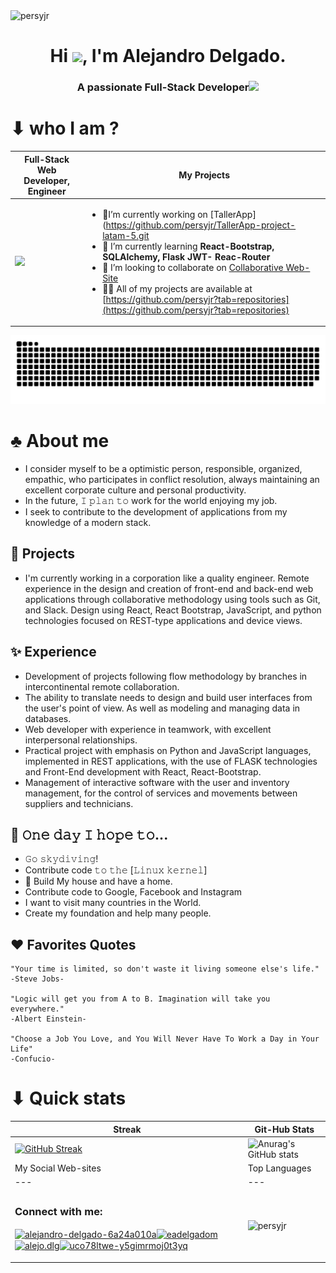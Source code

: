 <!--SALUDO Y CONTADOR -->  
<div align="left"> <img src="https://komarev.com/ghpvc/?username=persyjr&label=Profile%20views&color=0e75b6&style=flat" alt="persyjr" /> </div>
<div width="35%" align="center">
  <h1 align="center">Hi <img src="https://github.com/TheDudeThatCode/TheDudeThatCode/blob/master/Assets/Hi.gif" width="100" />, I'm Alejandro Delgado.
    <h3 align="center">A passionate Full-Stack Developer<img src="https://github.com/TheDudeThatCode/TheDudeThatCode/blob/master/Assets/Developer.gif" width="45" />     </h3> 
  </h1>
</div>  
<div>

<!-- PRIMER TABLA-->  
# ⬇ who I am ?
| Full-Stack Web Developer, Engineer | My Projects |
| --- | --- |
| ![](https://camo.githubusercontent.com/992babdffd8c74a1502de375fbdf7e4d54773242/68747470733a2f2f6d656469612e67697068792e636f6d2f6d656469612f53576f536b4e36447854737a71494b4571762f67697068792e676966) | <ul align="left" width="35%"><li>🔭I’m currently working on [TallerApp](https://github.com/persyjr/TallerApp-project-latam-5.git</li><li>🌱 I’m currently learning **React-Bootstrap, SQLAlchemy, Flask JWT- Reac-Router**</li><li>👯 I’m looking to collaborate on [Collaborative Web-Site](https://github.com/persyjr/exercise-collaborative-html-website.git)</li><li>👨‍💻 All of my projects are available at [https://github.com/persyjr?tab=repositories](https://github.com/persyjr?tab=repositories)</li></ul></div> |

<!-- SNAKE GAME-->  
[![Snake animation](https://github.com/ArielCalisaya/ArielCalisaya/blob/output-snake-commits/github-contribution-grid-snake.svg)](https://github.com/persyjr)


# ♣ About me 
- I consider myself to be a optimistic person, responsible, organized, empathic, who participates in conflict resolution, always maintaining an excellent corporate   culture and personal productivity.
-  In the future, 𝙸 𝚙𝚕𝚊𝚗 𝚝𝚘 work for the world enjoying my job.
- I seek to contribute to the development of applications from my knowledge of a modern stack.
  
## 🎯 Projects

- I'm currently working in a corporation like a quality engineer. Remote experience in the design and creation of front-end and back-end web applications through collaborative methodology using tools such as Git, and Slack.
 Design using React, React Bootstrap, JavaScript, and python technologies focused on REST-type applications and device views.

## ✨ Experience
- Development of projects following flow methodology by branches in intercontinental remote collaboration.
- The ability to translate needs to design and build user interfaces from the user's point of view. As well as modeling and managing data in databases.
- Web developer with experience in teamwork, with excellent interpersonal relationships. 
- Practical project with emphasis on Python and JavaScript languages, implemented in REST applications, with the use of FLASK technologies and Front-End development   with React, React-Bootstrap.
- Management of interactive software with the user and inventory management, for the control of services and movements between suppliers and technicians.

## 🤞 𝙾𝚗𝚎 𝚍𝚊𝚢 𝙸 𝚑𝚘𝚙𝚎 𝚝𝚘...
- 𝙶𝚘 𝚜𝚔𝚢𝚍𝚒𝚟𝚒𝚗𝚐!
- Contribute code 𝚝𝚘 𝚝𝚑𝚎 [𝙻𝚒𝚗𝚞𝚡 𝚔𝚎𝚛𝚗𝚎𝚕]
- 🔨 Build My house and have a home.
- Contribute code to Google, Facebook and Instagram
- I want to visit many countries in the World.
- Create my foundation and help many people.

<!-- QUOTES-->
## ♥  Favorites Quotes     
```yam
"Your time is limited, so don't waste it living someone else's life."
-Steve Jobs-

"Logic will get you from A to B. Imagination will take you everywhere."
-Albert Einstein-

"Choose a Job You Love, and You Will Never Have To Work a Day in Your Life"
-Confucio-
```
<!-- STATS -->    
# ⬇ Quick stats 
| Streak | Git-Hub Stats |
| --- | --- |
| [![GitHub Streak](https://github-readme-streak-stats.herokuapp.com/?user=persyjr&theme=dark)](https://git.io/streak-stats) | ![Anurag's GitHub stats](https://github-readme-stats.vercel.app/api?username=persyjr&show_icons=true&theme=chartreuse-dark)|  
| My Social Web-sites | Top Languages |
| --- | --- |
|<div width="80" ><h3 align="left">Connect with me:</h3><p align="left"><a href="https://linkedin.com/in/alejandro-delgado-6a24a010a" target="blank"><img align="center" src="https://raw.githubusercontent.com/rahuldkjain/github-profile-readme-generator/master/src/images/icons/Social/linked-in-alt.svg" alt="alejandro-delgado-6a24a010a" height="30" width="40" /></a><a href="https://fb.com/eadelgadom" target="blank"><img align="center" src="https://raw.githubusercontent.com/rahuldkjain/github-profile-readme-generator/master/src/images/icons/Social/facebook.svg" alt="eadelgadom" height="30" width="40" /></a><a href="https://instagram.com/alejo.dlg" target="blank"><img align="center" src="https://raw.githubusercontent.com/rahuldkjain/github-profile-readme-generator/master/src/images/icons/Social/instagram.svg" alt="alejo.dlg" height="30" width="40" /></a><a href="https://www.youtube.com/c/uco78ltwe-y5gimrmoj0t3yq" target="blank"><img align="center" src="https://raw.githubusercontent.com/rahuldkjain/github-profile-readme-generator/master/src/images/icons/Social/youtube.svg" alt="uco78ltwe-y5gimrmoj0t3yq" height="30" width="40" /></a></p></div>|<p><img align="center" src="https://github-readme-stats.vercel.app/api/top-langs?username=persyjr&show_icons=true&locale=en&layout=compact" alt="persyjr" /></p>|


<!--
**persyjr/persyjr** is a ✨ _special_ ✨ repository because its `README.md` (this file) appears on your GitHub profile.
-->

